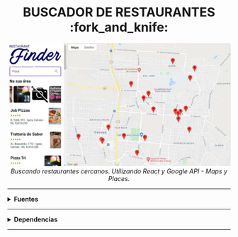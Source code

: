 <h1 align="center">BUSCADOR DE RESTAURANTES :fork_and_knife:</h1>

<p align="center">
  <a href="https://restaurants-search-react.netlify.app" target="_blank">
    <img 
         src="https://raw.githubusercontent.com/lucasrmagalhaes/restaurants_search-react/main/src/assets/restaurant-finder.jpg" 
         alt="Buscador de Restaurantes" 
    />
  </a>
  <br />
  <i>Buscando restaurantes cercanos. Utilizando React y Google API - Maps y Places.</i>
</p>

<hr />

<details>
  <summary><strong>Fuentes</strong></summary>
  
  <br />
  
  <p align="left">
    <a href="https://www.npmjs.com/package/styled-reset">Styled-Reset</a> <br />
    <a href="https://github.com/material-components/material-components-web-react/tree/master/packages/text-field">Text-Field</a> <br />
    <a href="https://www.npmjs.com/package/@material/react-material-icon">React-Material-Icon</a> <br />
    <a href="https://fonts.google.com/specimen/Roboto">Fuentes de Google - Roboto</a> <br />
    <a href="https://www.npmjs.com/package/react-slick">React-Slick</a> <br />
    <a href="https://www.npmjs.com/package/react-rating-stars-component">React-Rating-Stars</a> <br />
    <a href="https://pt-br.reactjs.org/docs/portals.html">Portales</a> <br />
    <a href="https://developers.google.com/maps/documentation/javascript/places">JavaScript Places</a> <br />
    <a href="https://github.com/fullstackreact/google-maps-react#readme">Google-Maps-React</a> <br />
    <a href="https://chrome.google.com/webstore/detail/google-maps-platform-api/mlikepnkghhlnkgeejmlkfeheihlehne">Extensión de Chrome - Maps</a> <br />
    <a href="https://www.npmjs.com/package/react-lottie">React-Lottie</a> <br />
    <a href="https://lottiefiles.com/">Archivos Lottie</a>
  </p>
  
</details>

<hr />

<details>
  
  <summary><strong>Dependencias</strong></summary>
  
  <br />

  <pre>yarn add styled-components</pre>
  <pre>yarn add styled-reset</pre>
  <pre>yarn add @material/react-text-field</pre>
  <pre>yarn add @material/react-material-icon</pre>
  <pre>yarn add react-slick</pre>
  <pre>yarn add slick-carousel</pre>
  <pre>yarn add react-rating-stars-component</pre>
  <pre>yarn add google-maps-react</pre>
  <pre>yarn add redux react-redux</pre>
  <pre>yarn add react-lottie</pre>

</details>

<hr />
